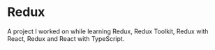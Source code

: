 # Redux
A project I worked on while learning Redux, Redux Toolkit, Redux with React, Redux and React with TypeScript. 

